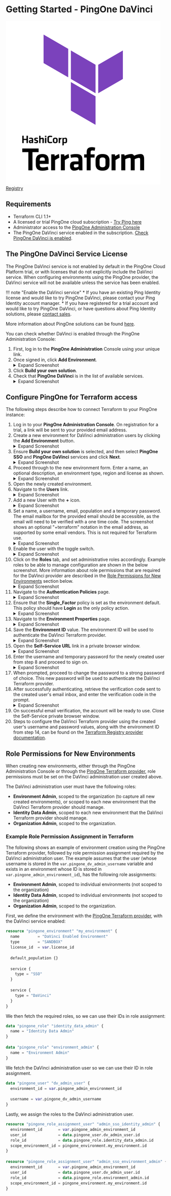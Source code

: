 # Getting Started - PingOne DaVinci

<div class="banner" onclick="window.open('https://registry.terraform.io/providers/pingidentity/davinci/latest','');">
    <img class="assets" src="../../img/logos/tf-logo.svg" alt="Terraform logo" />
    <span class="caption">
        <a class="assetlinks" href="https://registry.terraform.io/providers/pingidentity/davinci/latest" target=”_blank”>Registry</a>
    </span>
</div>

## Requirements

* Terraform CLI 1.1+
* A licensed or trial PingOne cloud subscription - [Try Ping here](https://www.pingidentity.com/en/try-ping.html)
* Administrator access to the [PingOne Administration Console](https://docs.pingidentity.com/r/en-us/pingone/p1_access_admin_console)
* The PingOne DaVinci service enabled in the subscription. [Check PingOne DaVinci is enabled](https://pingidentity.github.io/terraform-docs/getting-started/davinci/#the-pingone-davinci-service-license).

## The PingOne DaVinci Service License

The PingOne DaVinci service is not enabled by default in the PingOne Cloud Platform trial, or with licenses that do not explicitly include the DaVinci service.  When configuring environments using the PingOne provider, the DaVinci service will not be available unless the service has been enabled.

!!! note "Enable the DaVinci service"
    * If you have an existing Ping Identity license and would like to try PingOne DaVinci, please contact your Ping Identity account manager.
    * If you have registered for a trial account and would like to try PingOne DaVinci, or have questions about Ping Identity solutions, please [contact sales](https://www.pingidentity.com/en/company/contact-sales.html).

More information about PingOne solutions can be found [here](https://docs.pingidentity.com/r/en-us/pingone/pingone_p1solutions_main).

You can check whether DaVinci is enabled through the PingOne Administration Console:

1. First, log in to the **PingOne Administration** Console using your unique link.
2. Once signed in, click **Add Environment**.
    <details>
      <summary>Expand Screenshot</summary>
        <img src="../../img/getting-started/pingone-console-admins-env.png"  alt="PingOne Administration Console, Add Environment Button"/>
    </details>
3. Click **Build your own solution**.
4. Check that **PingOne DaVinci** is in the list of available services.
    <details>
      <summary>Expand Screenshot</summary>
        <img src="../../img/getting-started/pingone-console-create-environment-davinci.png"  alt="PingOne Administration Console, Build your own solution"/>
    </details>

## Configure PingOne for Terraform access

The following steps describe how to connect Terraform to your PingOne instance:

1. Log in to your **PingOne Administration Console**. On registration for a trial, a link will be sent to your provided email address.
2. Create a new environment for DaVinci administration users by clicking the **Add Environment** button.
    <details>
      <summary>Expand Screenshot</summary>
        <img src="../../img/getting-started/pingone-console-admins-env.png"  alt="PingOne Administration Console, New Environment Link"/>
    </details>
3. Ensure **Build your own solution** is selected, and then select **PingOne SSO** and **PingOne DaVinci** services and click **Next**.
    <details>
      <summary>Expand Screenshot</summary>
        <img src="../../img/getting-started/pingone-console-org-home-new-environment-with-services.png"  alt="PingOne Administration Console, New Environment, Select Services"/>
    </details>
4. Proceed through to the new environment form.  Enter a name, an optional description, an environment type, region and license as shown.
    <details>
      <summary>Expand Screenshot</summary>
        <img src="../../img/getting-started/pingone-console-org-home-new-environment-form.png"  alt="PingOne Administration Console, New Environment Form"/>
    </details>
5. Open the newly created environment.
6. Navigate to the **Users** link.
    <details>
      <summary>Expand Screenshot</summary>
        <img src="../../img/getting-started/pingone-console-environment-home-users.png"  alt="PingOne Administration Console, Users Link"/>
    </details>
7. Add a new User with the **+** icon.
    <details>
      <summary>Expand Screenshot</summary>
        <img src="../../img/getting-started/pingone-console-users-home.png"  alt="PingOne Administration Console, Users Home"/>
    </details>
8. Set a name, a username, email, population and a temporary password.  The email mailbox for the provided email should be accessible, as the email will need to be verified with a one time code.  The screenshot shows an optional "+terraform" notation in the email address, as supported by some email vendors.  This is not required for Terraform use.
    <details>
      <summary>Expand Screenshot</summary>
        <img src="../../img/getting-started/pingone-console-add-user-davinci.png"  alt="PingOne Administration Console, Add DaVinci user"/>
    </details>
9. Enable the user with the toggle switch.
    <details>
      <summary>Expand Screenshot</summary>
        <img src="../../img/getting-started/pingone-console-add-user-settings.png"  alt="PingOne Administration Console, User Settings"/>
    </details>
10. Click on the **Roles** tab, and set administrative roles accordingly.  Example roles to be able to manage configuration are shown in the below screenshot.  More information about role permissions that are required for the DaVinci provider are described in the [Role Permissions for New Environments](#role-permissions-for-new-environments) section below.
    <details>
      <summary>Expand Screenshot</summary>
        <img src="../../img/getting-started/pingone-console-user-roles.png"  alt="PingOne Administration Console, User Roles"/>
    </details>
11. Navigate to the **Authentication Policies** page.
    <details>
      <summary>Expand Screenshot</summary>
        <img src="../../img/getting-started/pingone-console-environment-home-sop.png"  alt="PingOne Administration Console, Authentication Policies Link"/>
    </details>
12. Ensure that the **Single_Factor** policy is set as the environment default.  This policy should have **Login** as the only policy action.
    <details>
      <summary>Expand Screenshot</summary>
        <img src="../../img/getting-started/pingone-console-sign-on-policy-single-factor.png"  alt="PingOne Administration Console, Single Factor SOP"/>
    </details>
13. Navigate to the **Environment Properties** page.
    <details>
      <summary>Expand Screenshot</summary>
        <img src="../../img/getting-started/pingone-console-environment-home-environment.png"  alt="PingOne Administration Console, Environment Properties link"/>
    </details>
14. Save the **Environment ID** value.  The environment ID will be used to authenticate the DaVinci Terraform provider.
    <details>
      <summary>Expand Screenshot</summary>
        <img src="../../img/getting-started/pingone-console-environment-properties-ids.png"  alt="PingOne Administration Console, Add DaVinci user"/>
    </details>
15. Open the **Self-Service URL** link in a private browser window.
    <details>
      <summary>Expand Screenshot</summary>
        <img src="../../img/getting-started/pingone-console-environment-properties-self-service.png"  alt="PingOne Administration Console, Add DaVinci user"/>
    </details>
16. Enter the username and temporary password for the newly created user from step 8 and proceed to sign on.
    <details>
      <summary>Expand Screenshot</summary>
        <img src="../../img/getting-started/pingone-self-service-sign-on-form.png"  alt="PingOne Self Service, Sign on"/>
    </details>
17. When prompted, proceed to change the password to a strong password of choice.  This new password will be used to authenticate the DaVinci Terraform provider.
18. After successfully authenticating, retrieve the verification code sent to the created user's email inbox, and enter the verification code in the prompt.
    <details>
      <summary>Expand Screenshot</summary>
        <img src="../../img/getting-started/pingone-self-service-verification.png"  alt="PingOne Self Service, Verification"/>
    </details>
19. On successful email verification, the account will be ready to use.  Close the Self-Service private browser window.
20. Steps to configure the DaVinci Terraform provider using the created user's username and password values, along with the environment ID from step 14, can be found on the [Terraform Registry provider documentation](https://registry.terraform.io/providers/pingidentity/davinci/latest/docs).

## Role Permissions for New Environments

When creating new environments, either through the PingOne Administration Console or through the [PingOne Terraform provider](https://registry.terraform.io/providers/pingidentity/pingone/latest/docs/resources/environment), role permissions must be set on the DaVinci administration user created above.

The DaVinci administration user must have the following roles:

* **Environment Admin**, scoped to the organization (to capture all new created environments), or scoped to each new environment that the DaVinci Terraform provider should manage.
* **Identity Data Admin**, scoped to each new environment that the DaVinci Terraform provider should manage.
* **Organization Admin**, scoped to the organization.

### Example Role Permission Assignment in Terraform

The following shows an example of environment creation using the PingOne Terraform provider, followed by role permission assignment required by the DaVinci administration user.  The example assumes that the user (whose username is stored in the `var.pingone_dv_admin_username` variable and exists in an environment whose ID is stored in `var.pingone_admin_environment_id`), has the following role assignments:

* **Environment Admin**, scoped to individual environments (not scoped to the organization)
* **Identity Data Admin**, scoped to individual environments (not scoped to the organization)
* **Organization Admin**, scoped to the organization.

First, we define the environment with the [PingOne Terraform provider](https://pingidentity.github.io/terraform-docs/getting-started/pingone/), with the DaVinci service enabled:
``` terraform
resource "pingone_environment" "my_environment" {
  name        = "DaVinci Enabled Environment"
  type        = "SANDBOX"
  license_id  = var.license_id

  default_population {}

  service {
    type = "SSO"
  }

  service {
    type = "DaVinci"
  }
}
```

We then fetch the required roles, so we can use their IDs in role assignment:
``` terraform
data "pingone_role" "identity_data_admin" {
  name = "Identity Data Admin"
}

data "pingone_role" "environment_admin" {
  name = "Environment Admin"
}
```

We fetch the DaVinci administration user so we can use their ID in role assignment.
``` terraform
data "pingone_user" "dv_admin_user" {
  environment_id = var.pingone_admin_environment_id

  username = var.pingone_dv_admin_username
}
```

Lastly, we assign the roles to the DaVinci administration user.
``` terraform
resource "pingone_role_assignment_user" "admin_sso_identity_admin" {
  environment_id       = var.pingone_admin_environment_id
  user_id              = data.pingone_user.dv_admin_user.id
  role_id              = data.pingone_role.identity_data_admin.id
  scope_environment_id = pingone_environment.my_environment.id
}

resource "pingone_role_assignment_user" "admin_sso_environment_admin" {
  environment_id       = var.pingone_admin_environment_id
  user_id              = data.pingone_user.dv_admin_user.id
  role_id              = data.pingone_role.environment_admin.id
  scope_environment_id = pingone_environment.my_environment.id
}
```
